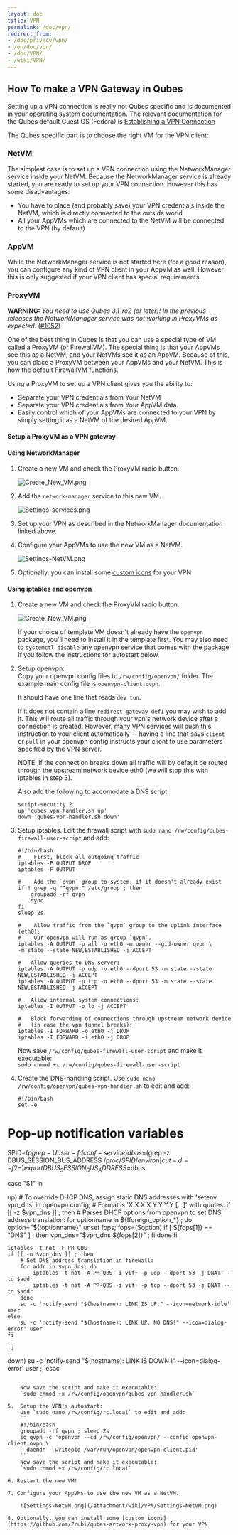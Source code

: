 ```yaml
---
layout: doc
title: VPN
permalink: /doc/vpn/
redirect_from:
- /doc/privacy/vpn/
- /en/doc/vpn/
- /doc/VPN/
- /wiki/VPN/
---
```


How To make a VPN Gateway in Qubes
----------------------------------

Setting up a VPN connection is really not Qubes specific and is documented in your operating system documentation. The relevant documentation for the Qubes default Guest OS (Fedora) is [Establishing a VPN Connection](https://docs.fedoraproject.org/en-US/Fedora/23/html/Networking_Guide/sec-Establishing_a_VPN_Connection.html)

The Qubes specific part is to choose the right VM for the VPN client:

### NetVM

The simplest case is to set up a VPN connection using the NetworkManager service inside your NetVM. Because the NetworkManager service is already started, you are ready to set up your VPN connection. However this has some disadvantages:

-   You have to place (and probably save) your VPN credentials inside the NetVM, which is directly connected to the outside world
-   All your AppVMs which are connected to the NetVM will be connected to the VPN (by default)

### AppVM

While the NetworkManager service is not started here (for a good reason), you can configure any kind of VPN client in your AppVM as well. However this is only suggested if your VPN client has special requirements.

### ProxyVM


**WARNING:** *You need to use Qubes 3.1-rc2 (or later)! In the previous releases the NetworkManager service was not working in ProxyVMs as expected.* ([#1052](https://github.com/QubesOS/qubes-issues/issues/1052))

One of the best thing in Qubes is that you can use a special type of VM called a ProxyVM (or FirewallVM). The special thing is that your AppVMs see this as a NetVM, and your NetVMs see it as an AppVM. Because of this, you can place a ProxyVM between your AppVMs and your NetVM. This is how the default FirewallVM functions.

Using a ProxyVM to set up a VPN client gives you the ability to:

-   Separate your VPN credentials from Your NetVM
-   Separate your VPN credentials from Your AppVM data.
-   Easily control which of your AppVMs are connected to your VPN by simply setting it as a NetVM of the desired AppVM.

#### Setup a ProxyVM as a VPN gateway

#### Using NetworkManager

1.  Create a new VM and check the ProxyVM radio button.

    ![Create\_New\_VM.png](/attachment/wiki/VPN/Create_New_VM.png)

2.  Add the `network-manager` service to this new VM.

    ![Settings-services.png](/attachment/wiki/VPN/Settings-services.png)

3.  Set up your VPN as described in the NetworkManager documentation linked above.

4.  Configure your AppVMs to use the new VM as a NetVM.

    ![Settings-NetVM.png](/attachment/wiki/VPN/Settings-NetVM.png)

5. Optionally, you can install some [custom icons](https://github.com/Zrubi/qubes-artwork-proxy-vpn) for your VPN

#### Using iptables and openvpn

1. Create a new VM and check the ProxyVM radio button.

    ![Create\_New\_VM.png](/attachment/wiki/VPN/Create_New_VM.png)
    
    If your choice of template VM doesn't already have the `openvpn` package, you'll need to install it in the template first. You may also need to `systemctl disable` any openvpn service that comes with the package if you follow the instructions for autostart below.

2. Setup openvpn:   
    Copy your openvpn config files to `/rw/config/openvpn/` folder. The example main config file is `openvpn-client.ovpn`.

    It should have one line that reads `dev tun`.

    If it does not contain a line `redirect-gateway def1` you may wish to add it. This will route all traffic through your vpn's network device after a connection is created. However, many VPN services will push this instruction to your client automatically -- having a line that says `client` or `pull` in your openvpn config instructs your client to use parameters specified by the VPN server.
    
    NOTE: If the connection breaks down all traffic will by default be routed through the upstream network device eth0 (we will stop this with iptables in step 3).

    Also add the following to accomodate a DNS script:
    ```
    script-security 2
    up 'qubes-vpn-handler.sh up'
    down 'qubes-vpn-handler.sh down'
    ```

3.  Setup iptables.
    Edit the firewall script with `sudo nano /rw/config/qubes-firewall-user-script` and add:

	```
	#!/bin/bash
	#    First, block all outgoing traffic
	iptables -P OUTPUT DROP
    iptables -F OUTPUT

	#    Add the `qvpn` group to system, if it doesn't already exist
    if ! grep -q "^qvpn:" /etc/group ; then
        groupadd -rf qvpn
        sync
    fi
    sleep 2s

	#    Allow traffic from the `qvpn` group to the uplink interface (eth0);
	#    Our openvpn will run as group `qvpn`.
    iptables -A OUTPUT -p all -o eth0 -m owner --gid-owner qvpn \
    -m state --state NEW,ESTABLISHED -j ACCEPT

	#	Allow queries to DNS server:
    iptables -A OUTPUT -p udp -o eth0 --dport 53 -m state --state NEW,ESTABLISHED -j ACCEPT
    iptables -A OUTPUT -p tcp -o eth0 --dport 53 -m state --state NEW,ESTABLISHED -j ACCEPT

	#	Allow internal system connections:
    iptables -I OUTPUT -o lo -j ACCEPT

	#	Block forwarding of connections through upstream network device
	#	(in case the vpn tunnel breaks):
    iptables -I FORWARD -o eth0 -j DROP  
    iptables -I FORWARD -i eth0 -j DROP
    ```
    Now save `/rw/config/qubes-firewall-user-script` and make it executable:  
    `sudo chmod +x /rw/config/qubes-firewall-user-script`

4.  Create the DNS-handling script.
    Use `sudo nano /rw/config/openvpn/qubes-vpn-handler.sh` to edit and add:
    ```
    #!/bin/bash
    set -e

# Pop-up notification variables
SPID=$(pgrep -U user -f dconf-service)
dbus=$(grep -z DBUS_SESSION_BUS_ADDRESS /proc/$SPID/environ|cut -d= -f2-)
export DBUS_SESSION_BUS_ADDRESS=$dbus

case "$1" in

up)
	# To override DHCP DNS, assign static DNS addresses with 'setenv vpn_dns' in openvpn config;
	# Format is 'X.X.X.X  Y.Y.Y.Y [...]' with quotes.
	if [[ -z $vpn_dns ]] ; then
		# Parses DHCP options from openvpn to set DNS address translation:
		for optionname in ${!foreign_option_*} ; do
			option="${!optionname}"
			unset fops; fops=($option)
			if [ ${fops[1]} == "DNS" ] ; then vpn_dns="$vpn_dns ${fops[2]}" ; fi
		done
	fi

	iptables -t nat -F PR-QBS
	if [[ -n $vpn_dns ]] ; then
		# Set DNS address translation in firewall:
		for addr in $vpn_dns; do
			iptables -t nat -A PR-QBS -i vif+ -p udp --dport 53 -j DNAT --to $addr
			iptables -t nat -A PR-QBS -i vif+ -p tcp --dport 53 -j DNAT --to $addr
		done
		su -c 'notify-send "$(hostname): LINK IS UP." --icon=network-idle' user
	else
		su -c 'notify-send "$(hostname): LINK UP, NO DNS!" --icon=dialog-error' user
	fi

	;;
down)
	su -c 'notify-send "$(hostname): LINK IS DOWN !" --icon=dialog-error' user
	;;
esac
```

    Now save the script and make it executable:  
    `sudo chmod +x /rw/config/openvpn/qubes-vpn-handler.sh`
    
5.  Setup the VPN's autostart:  
    Use `sudo nano /rw/config/rc.local` to edit and add:  
    ```
    #!/bin/bash
    groupadd -rf qvpn ; sleep 2s
    sg qvpn -c 'openvpn --cd /rw/config/openvpn/ --config openvpn-client.ovpn \
    --daemon --writepid /var/run/openvpn/openvpn-client.pid'
    ```
    Now save the script and make it executable:  
    `sudo chmod +x /rw/config/rc.local`
    
6. Restart the new VM!

7. Configure your AppVMs to use the new VM as a NetVM.

    ![Settings-NetVM.png](/attachment/wiki/VPN/Settings-NetVM.png)

8. Optionally, you can install some [custom icons](https://github.com/Zrubi/qubes-artwork-proxy-vpn) for your VPN

